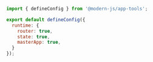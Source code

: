 ```javascript title="modern.config.ts"
import { defineConfig } from '@modern-js/app-tools';

export default defineConfig({
  runtime: {
    router: true,
    state: true,
    masterApp: true,
  }
});
```
